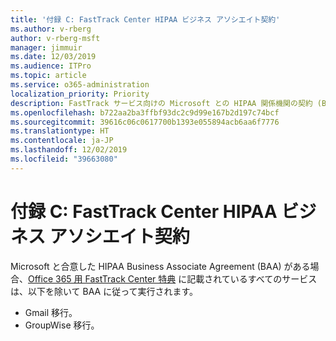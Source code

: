 ```yaml
---
title: '付録 C: FastTrack Center HIPAA ビジネス アソシエイト契約'
ms.author: v-rberg
author: v-rberg-msft
manager: jimmuir
ms.date: 12/03/2019
ms.audience: ITPro
ms.topic: article
ms.service: o365-administration
localization_priority: Priority
description: FastTrack サービス向けの Microsoft との HIPAA 関係機関の契約 (BAA) がある場合、FastTrack Center Benefit for Office 365 に表示されているすべてのサービスが、その BAA に含まれます。ただし、以下は除きます。
ms.openlocfilehash: b722aa2ba3ffbf93dc2c9d99e167b2d197c74bcf
ms.sourcegitcommit: 39616c06c0617700b1393e055894acb6aa6f7776
ms.translationtype: HT
ms.contentlocale: ja-JP
ms.lasthandoff: 12/02/2019
ms.locfileid: "39663080"
---
```

# <a name="appendix-c---fasttrack-center-hipaa-business-associate-agreement"></a>付録 C: FastTrack Center HIPAA ビジネス アソシエイト契約

Microsoft と合意した HIPAA Business Associate Agreement (BAA) がある場合、[Office 365 用 FastTrack Center 特典](O365-fasttrack-benefit-for-office-365.md) に記載されているすべてのサービスは、以下を除いて BAA に従って実行されます。 
  
- Gmail 移行。   
- GroupWise 移行。
    

